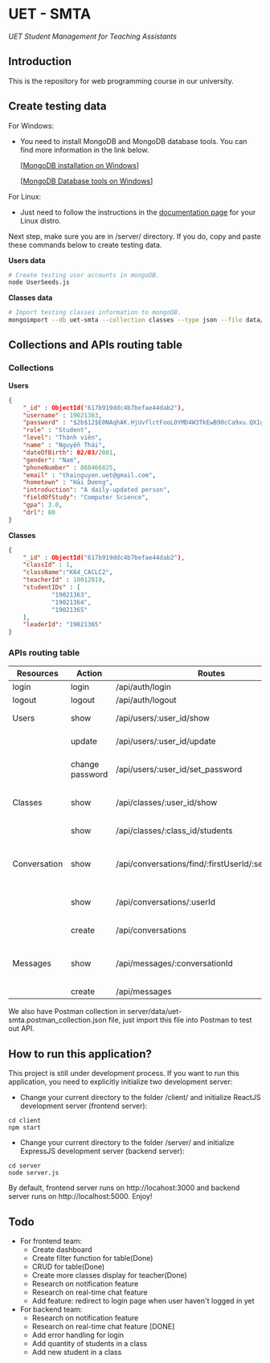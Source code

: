 # UET - SMTA

_UET Student Management for Teaching Assistants_

## Introduction

This is the repository for web programming course in our university.

## Create testing data

For Windows:

- You need to install MongoDB and MongoDB database tools. You can find more information in the link below.

  [[MongoDB installation on Windows](https://docs.mongodb.com/manual/tutorial/install-mongodb-on-windows/)]

  [[MongoDB Database tools on Windows](https://docs.mongodb.com/database-tools/installation/installation-windows/)]

For Linux:

- Just need to follow the instructions in the [documentation page](https://docs.mongodb.com/manual/administration/install-on-linux/) for your Linux distro.

Next step, make sure you are in /server/ directory. If you do, copy and paste these commands below to create testing data.

**Users data**

```bash
# Create testing user accounts in mongoDB.
node UserSeeds.js
```

**Classes data**

```bash
# Import testing classes information to mongoDB.
mongoimport --db uet-smta --collection classes --type json --file data/classes.json --jsonArray
```

## Collections and APIs routing table

### Collections

**Users**

```json
{
	"_id" : ObjectId("617b919ddc4b7befae44dab2"),
	"username" : 19021363,
	"password" : "$2b$12$E0NAqhAK.HjUvflctFooLOYMD4W3TkEwB90cCa9xu.QXIg/u379bS",
	"role" : "Student",
	"level": "Thành viên",
	"name" : "Nguyễn Thái",
	"dateOfBirth": 02/03/2001,
	"gender": "Nam",
	"phoneNumber" : 868466825,
	"email" : "thainguyen.uet@gmail.com",
	"hometown" : "Hải Dương",
	"introduction": "A daily-updated person",
	"fieldOfStudy": "Computer Science",
	"gpa": 3.0,
	"drl": 80
}
```

**Classes**

```json
{
	"_id" : ObjectId("617b919ddc4b7befae44dab2"),
	"classId" : 1,
	"className":"K64_CACLC2",
	"teacherId" : 10012019,
	"studentIDs" : [
			"19021363",
			"19021364",
			"19021365"
	],
	"leaderId": "19021365"
}
```

### APIs routing table

| Resources | Action          | Routes                           | Methods | Description                    |
| --------- | --------------- | -------------------------------- | ------- | ------------------------------ |
| login | login | /api/auth/login | POST | Log in |
| logout | logout | /api/auth/logout | GET | Log out |
| Users | show | /api/users/:user_id/show | GET | Show user's profile |
| | update | /api/users/:user_id/update | POST | Update user's profile |
| | change password | /api/users/:user_id/set_password | POST | Change user's password |
| Classes | show | /api/classes/:user_id/show | GET | Get managed class and students |
| | show | /api/classes/:class_id/students | GET | Get students in a class |
| Conversation   | show | /api/conversations/find/:firstUserId/:secondUserId | GET     | Get conversation between two users |
| | show| /api/conversations/:userId | GET | Get all conversations  of an user |
| | create| /api/conversations | POST | Create conversation |
| Messages   | show            | /api/messages/:conversationId           | GET     | Get all messages in a conversation |
| | create | /api/messages | POST | Add message |

We also have Postman collection in server/data/uet-smta.postman_collection.json file, just import this file into Postman to test out API.

## How to run this application?

This project is still under development process. If you want to run this application, you need to explicitly initialize two development server:

- Change your current directory to the folder /client/ and initialize ReactJS development server (frontend server):

```
cd client
npm start
```

- Change your current directory to the folder /server/ and initialize ExpressJS development server (backend server):

```
cd server
node server.js
```

By default, frontend server runs on http://locahost:3000 and backend server runs on http://localhost:5000.
Enjoy!

## Todo

- For frontend team:
  - Create dashboard
  - Create filter function for table(Done)
  - CRUD for table(Done)
  - Create more classes display for teacher(Done)
  - Research on notification feature
  - Research on real-time chat feature
  - Add feature: redirect to login page when user haven't logged in yet 
- For backend team:
  - Research on notification feature
  - Research on real-time chat feature [DONE]
  - Add error handling for login
  - Add quantity of students in a class
  - Add new student in a class